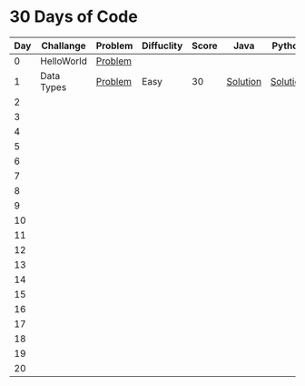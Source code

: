 # 30 Days of Code

| Day | Challange  | Problem                                                                | Diffuclity | Score | Java                                                   | Python                                                 |
| --- | ---------- | ---------------------------------------------------------------------- | ---------- | ----- | ------------------------------------------------------ | ------------------------------------------------------ |
| 0   | HelloWorld | [Problem]()                                                            |            |       |                                                        |                                                        |
| 1   | Data Types | [Problem](https://www.hackerrank.com/challenges/30-data-types/problem) | Easy       | 30    | [Solution](/30%20Days%20of%20Code/Java/DataTypes.java) | [Solution](/30%20Days%20of%20Code/Python/DataTypes.py) |
| 2   |            |                                                                        |            |       |                                                        |                                                        |
| 3   |            |                                                                        |            |       |                                                        |                                                        |
| 4   |            |                                                                        |            |       |                                                        |                                                        |
| 5   |            |                                                                        |            |       |                                                        |                                                        |
| 6   |            |                                                                        |            |       |                                                        |                                                        |
| 7   |            |                                                                        |            |       |                                                        |                                                        |
| 8   |            |                                                                        |            |       |                                                        |                                                        |
| 9   |            |                                                                        |            |       |                                                        |                                                        |
| 10  |            |                                                                        |            |       |                                                        |                                                        |
| 11  |            |                                                                        |            |       |                                                        |                                                        |
| 12  |            |                                                                        |            |       |                                                        |                                                        |
| 13  |            |                                                                        |            |       |                                                        |                                                        |
| 14  |            |                                                                        |            |       |                                                        |                                                        |
| 15  |            |                                                                        |            |       |                                                        |                                                        |
| 16  |            |                                                                        |            |       |                                                        |                                                        |
| 17  |            |                                                                        |            |       |                                                        |                                                        |
| 18  |            |                                                                        |            |       |                                                        |                                                        |
| 19  |            |                                                                        |            |       |                                                        |                                                        |
| 20  |            |                                                                        |            |       |                                                        |                                                        |
